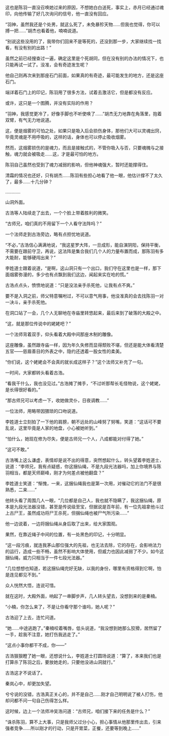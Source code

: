 这也是陈羽一直没召唤她过来的原因，不想她白白送死，事实上，赤月已经通过魂印，向他传输了好几次询问的信号，他一直没有回应。

“羽神，虽然我还是个处男，就这么死了，未免暴殄天物……但我也觉得，你可以搏一把……”胡杰也看着他，喃喃说道。

“别说这些没用的了，我带你们回来不是等死的，还没到那一步，大家继续找一找看，有没有别的出路！”

虽然之前已经搜查过一遍，确定这里是个死胡同，但在没有别的办法的情况下，也只能再试一试了。没准，会有奇迹发生呢？

他自己则再次来到那座石门前面，如果真的有奇迹，最可能发生的地方，还是这座石门。

端详着石门上的印记，陈羽用了很多方法，试着去激活它，但是都没有反应。

或许，这只是一个图腾，并没有实际的作用？

“羽神，我感觉更冷了，好像手脚也不听使唤了……”胡杰无力地靠在角落里，抱着双臂，有气无力地说道。

这，便是烟雾的可怕之处，如果只是吸入后会损伤身体，那他们大可以灵魂出窍，毕竟灵魂是不用呼吸的，这样的话，身体也可以停止吸收烟雾。

然而，这烟雾损伤的是魂力，而且是接触式的，不管你吸入与否，只要魂魄与之接触，魂力就会被吸走……这，才是最可怕的地方。

陈羽自己虽然也受到了魂力减弱的影响，但他神魂强大，暂时还能撑得住。

清霜的情况也还好，只有胡杰……陈羽有些担心地看了他一眼，他估计撑不了太久了，最多……十几分钟？

…………

山洞外面。

古浩等人陆续走了出去，一个个脸上带着胜利的微笑。

“古师兄，咱们真的不用留下一个人看守法阵吗？”

一个法师走到古浩旁边，略有点担忧地说道。

“不必，”古浩信心满满地说，“我这星罗大阵，一旦成形，能自演阴阳，保持平衡，不需要在跟前守卫，再说，这法阵是集合我们几个人的力量布置而成，那陈羽有多大能耐，能够硬闯出来？”

李姓道士跟着说道，“是啊，这山洞只有一个出口，我们守在这里也是一样，那下面烟雾弥漫的，多少也有点飘到我们这边，闻起来实在呛的慌。”

古浩点点头，愤愤地说道：“只是没法亲手杀死他，让我有点不爽。”

要不是入洞之前，师父特意嘱咐过，不可以意气用事，他没准真的会去找陈羽一对一决斗，亲手杀死他。

在洞口站了一会，几个人无聊地在寺庙里转悠起来，最后来到了破落的大殿之中。

“这，就是那位传说中的姥姥吧？”

一个法师背着双手，仰头看着大殿中间那座木制的雕像。

这座雕像，虽然跟寺庙一样，因为年久失修而显得颓败不堪，但还是能大体看清楚五官——慈眉善目的外表之中，隐约还透着一股女性的柔美。

“你们说，这个姥姥会不会真的就长成这样子？”这个法师又补充了一句。

一时间，大家都转头看着古浩。

“看我干什么，我也没见过。”古浩摊了摊手，“不过听那帮长毛怪物说，这个姥姥，是长得很好看的。”

“那古师兄可以考虑一下，收她做灵仆，日夜调教……”

一位法师，用略带因猥琐的口吻说道。

李姓道士立刻拍了一下他的肩膀，朝不远处的山峰努了努嘴，笑道：“这话可不要乱说，这里毕竟是人家的地盘，小心被她听到。”

“怕什么，她现在修为尽失，便是古师兄一个人，八成都能对付得了她。”

“这可不敢。”

古浩嘴上这么谦虚，表情却是说不出的得意，突然想起什么，转头望着李姓道士，说道：“李师兄，我有点疑惑，你这捆仙绳，不是九段光法器吗，加上你境界与陈羽相当，都是天师巅峰，刚才为何差点被他翻盘？”

李姓道士笑道：“惭愧，一来，这捆仙绳我也是第一次用，对催动它的法门不是很熟悉，二来……”

他转头看了周围几人一眼，“几位都是自己人，我也就不隐瞒了，我这捆仙绳，原本是九段光法器没错，甚至是传说级至宝，但据说是百年前，有一位先祖拿他斗过上古尸王，虽然成功将尸王杀死，但捆仙绳也被尸气所污染……”

他一边说着，一边将捆仙绳从身后取了出来，给大家围观。

果然，在靠近绳子中间的位置，有一处黑色的印记，十分明显。

“这一段污痕，就连我茅山那位强大的先祖，也无法去除，它的存在，会影响法力的运行，造成一些不畅，虽然不影响大体使用，但威力也因此减弱了不少。如今这捆仙绳，威力只相当于一件七段光法器。”

“几位想想也知道，若这捆仙绳完好无缺，以我的身份，哪里有资格得到它啊，怕是连见都见不到。”

众人恍然大悟，连说可惜。

就在这时，大殿外面，响起了一串脚步声，几人转头望去，没想到来的是秦楠。

“小楠，你怎么来了，不是让你看守那个谁吗，她人呢？”

古浩迎了上去，连忙问道。

“她……中途逃跑了。”秦楠咬着嘴唇，低头说道，“我没想到她那么狡猾，居然留了一手，趁我不注意，她打伤我逃走了。”

“这点小事你都干不成，你——”

古浩狠狠瞪了她一眼，还想说什么，李姓道士打圆场说道：“算了，本来我们也是打算杀了陈羽之后，要放她走的，只要他没进山洞就行。”

古浩这才不说话了。

秦岚心中，却更加失望。

兮兮说的没错，古浩真正关心的，并不是自己……刚才自己明明说了被人打伤，他却问都不问一句自己伤得怎么样。

这时候，边上一个法师冲吴浩问道：“古师兄，咱们接下来的任务是什么？”

“诛杀陈羽，算不上大事，只是我师父过分小心，担心事情从他那里传出去，引来强者竞争……所以刚才的行动，只是开胃菜，正餐，还要等到晚上……”
